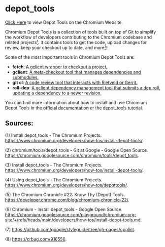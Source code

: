 # depot_tools  
[Click Here](https://chromium.googlesource.com/chromium/tools/depot_tools) to view Depot Tools on the Chromium Website.

Chromium Depot Tools is a collection of tools built on top of Git to simplify the workflow of developers contributing to the Chromium codebase and related projects[¹](^1^). It contains tools to get the code, upload changes for review, keep your checkout up to date, and more[²](^1^)!

Some of the most important tools in Chromium Depot Tools are:

- **fetch**: [A gclient wrapper to checkout a project.](^2^)
- **gclient**: [A meta-checkout tool that manages dependencies and submodules.](^2^)
- **git cl**: [A code review tool that interacts with Rietveld or Gerrit.](^2^)
- **roll-dep**: [A gclient dependency management tool that submits a dep roll, updating a dependency to a newer revision.](^2^)

You can find more information about how to install and use Chromium Depot Tools in the [official documentation](^1^) or the [depot_tools tutorial](^5^). 





## Sources:

(1) Install depot_tools - The Chromium Projects. https://www.chromium.org/developers/how-tos/install-depot-tools/.

(2) chromium/tools/depot_tools - Git at Google - Google Open Source. https://chromium.googlesource.com/chromium/tools/depot_tools.

(3) Install depot_tools - The Chromium Projects. https://www.chromium.org/developers/how-tos/install-depot-tools/.

(4) Using depot_tools - The Chromium Projects. https://www.chromium.org/developers/how-tos/depottools/.

(5) The Chromium Chronicle #22: Know Thy (Depot) Tools. https://developer.chrome.com/blog/chromium-chronicle-22/.

(6) Chromium - Install depot_tools - Google Open Source. https://chromium.googlesource.com/playground/chromium-org-site/+/refs/heads/main/developers/how-tos/install-depot-tools.md.


(7) https://github.com/google/styleguide/tree/gh-pages/cpplint.

(8) https://crbug.com/916550.